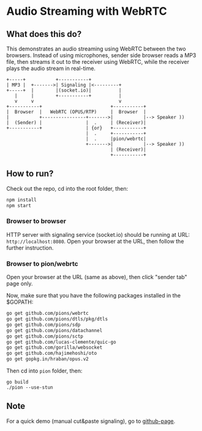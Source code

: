 # Audio Streaming with WebRTC</h1>

## What does this do?
This demonstrates an audio streaming using WebRTC between the two browsers.
Instead of using microphones, sender side browser reads a MP3 file, then
streams it out to the receiver using WebRTC, while the receiver plays the audio
stream in real-time.

```
+-----+           +-----------+
| MP3 |  +------->| Signaling |<---------+
+-----+  |        |(socket.io)|          |
   |     |        +-----------+          |
   v     v                               v
+-----------+                         +-----------+
|  Browser  |   WebRTC (OPUS/RTP)     |  Browser  |
|           +----------------+------->|           |--> Speaker ))
|  (Sender) |                |  .     | (Receiver)|
+-----------+                | {or}   +-----------+
                             |  .     +-----------+
                             |  .     |pion/webrtc|
                             +------->|           |--> Speaker ))
                                      | (Receiver)|
                                      +-----------+
```

## How to run?

Check out the repo, cd into the root folder, then:
```sh
npm install
npm start
```

### Browser to browser
HTTP server with signaling service (socket.io) should be running at URL: `http://localhost:8080`.
Open your browser at the URL, then follow the further instruction.

### Browser to pion/webrtc
Open your browser at the URL (same as above), then click "sender tab" page only.

Now, make sure that you have the following packages installed in the $GOPATH:
```sh
go get github.com/pions/webrtc
go get github.com/pions/dtls/pkg/dtls
go get github.com/pions/sdp
go get github.com/pions/datachannel
go get github.com/pions/sctp
go get github.com/lucas-clemente/quic-go
go get github.com/gorilla/websocket
go get github.com/hajimehoshi/oto
go get gopkg.in/hraban/opus.v2
```

Then cd into `pion` folder, then:
```
go build
./pion --use-stun
```


## Note
For a quick demo (manual cut&paste signaling), go to [github-page](https://enobufs.github.io/webrtc-audio-streaming/).

